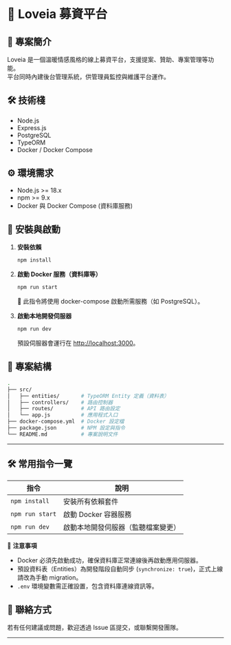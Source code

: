 # 💖 Loveia 募資平台

## 📖 專案簡介
Loveia 是一個溫暖情感風格的線上募資平台，支援提案、贊助、專案管理等功能。  
平台同時內建後台管理系統，供管理員監控與維護平台運作。

## 🛠️ 技術棧
- Node.js
- Express.js
- PostgreSQL
- TypeORM
- Docker / Docker Compose

## ⚙️ 環境需求
- Node.js >= 18.x
- npm >= 9.x
- Docker 與 Docker Compose (資料庫服務)

## 🚀 安裝與啟動

1. **安裝依賴**
    ```bash
    npm install
    ```

2. **啟動 Docker 服務（資料庫等）**
    ```bash
    npm run start
    ```
    📌 此指令將使用 docker-compose 啟動所需服務（如 PostgreSQL）。

3. **啟動本地開發伺服器**
    ```bash
    npm run dev
    ```
    預設伺服器會運行在 [http://localhost:3000](http://localhost:3000)。



## 📁 專案結構
```bash
.
├── src/
│   ├── entities/       # TypeORM Entity 定義（資料表）
│   ├── controllers/    # 路由控制器
│   ├── routes/         # API 路由設定
│   └── app.js          # 應用程式入口
├── docker-compose.yml  # Docker 設定檔
├── package.json        # NPM 設定與指令
└── README.md           # 專案說明文件
```
---

## 🛠️ 常用指令一覽

| 指令               | 說明                |
|--------------------|---------------------|
| `npm install`      | 安裝所有依賴套件     |
| `npm run start`    | 啟動 Docker 容器服務 |
| `npm run dev`      | 啟動本地開發伺服器（監聽檔案變更） |

📌 **注意事項**
- Docker 必須先啟動成功，確保資料庫正常連線後再啟動應用伺服器。
- 預設資料表（Entities）為開發階段自動同步 (`synchronize: true`)，正式上線請改為手動 migration。
- `.env` 環境變數需正確設置，包含資料庫連線資訊等。

## 📮 聯絡方式
若有任何建議或問題，歡迎透過 Issue 區提交，或聯繫開發團隊。

---
